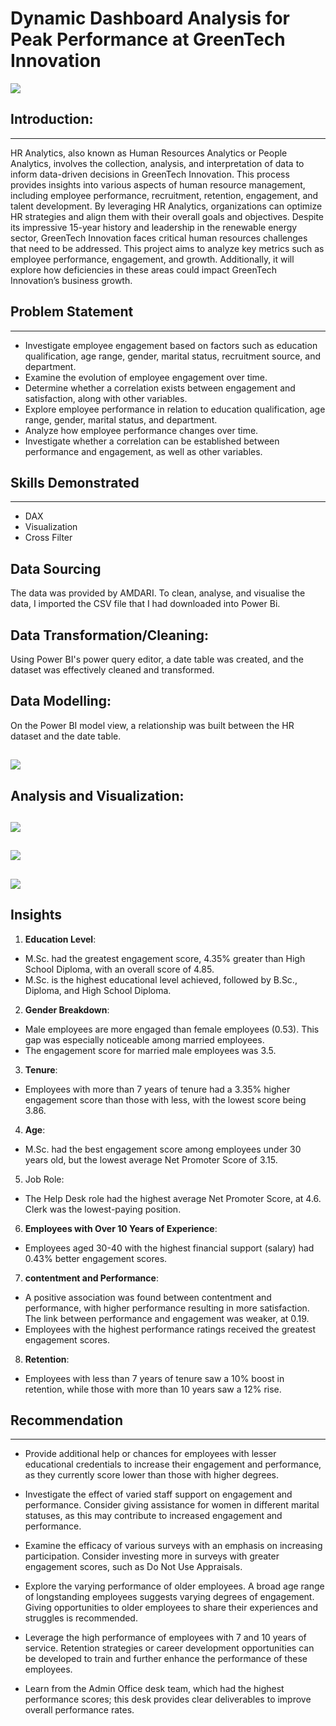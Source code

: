 # Dynamic Dashboard Analysis for Peak Performance at GreenTech Innovation

![](HR.PNG)

## Introduction:
---
HR Analytics, also known as Human Resources Analytics or People Analytics, involves the collection, analysis, and interpretation of data to inform data-driven decisions in GreenTech Innovation. This process provides insights into various aspects of human resource management, including employee performance, recruitment, retention, engagement, and talent development. By leveraging HR Analytics, organizations can optimize HR strategies and align them with their overall goals and objectives. Despite its impressive 15-year history and leadership in the renewable energy sector, GreenTech Innovation faces critical human resources challenges that need to be addressed. This project aims to analyze key metrics such as employee performance, engagement, and growth. Additionally, it will explore how deficiencies in these areas could impact GreenTech Innovation’s business growth.

## Problem Statement
---
- Investigate employee engagement based on factors such as education qualification, age range, gender, marital status, recruitment source, and department.
- Examine the evolution of employee engagement over time.
- Determine whether a correlation exists between engagement and satisfaction, along with other variables.
- Explore employee performance in relation to education qualification, age range, gender, marital status, and department.
- Analyze how employee performance changes over time.
- Investigate whether a correlation can be established between performance and engagement, as well as other variables.

## Skills Demonstrated
---
- DAX
- Visualization
- Cross Filter

## Data Sourcing

The data was provided by AMDARI. To clean, analyse, and visualise the data, I imported the CSV file that I had downloaded into Power Bi.

## Data Transformation/Cleaning: 

Using Power BI's power query editor, a date table was created, and the dataset was effectively cleaned and transformed.

## Data Modelling: 

On the Power BI model view, a relationship was built between the HR dataset and the date table.

![](data_model.PNG)
---

## Analysis and Visualization:

![](dashboard1.PNG)
---

![](dashboard2.PNG)
---

![](dashboard3.PNG)
---

## Insights

1. **Education Level**:
- M.Sc. had the greatest engagement score, 4.35% greater than High School Diploma, with an overall score of 4.85.
- M.Sc. is the highest educational level achieved, followed by B.Sc., Diploma, and High School Diploma.

2. **Gender Breakdown**:
- Male employees are more engaged than female employees (0.53). This gap was especially noticeable among married employees.
- The engagement score for married male employees was 3.5.

3. **Tenure**:
- Employees with more than 7 years of tenure had a 3.35% higher engagement score than those with less, with the lowest score being 3.86.

4. **Age**:
- M.Sc. had the best engagement score among employees under 30 years old, but the lowest average Net Promoter Score of 3.15.

5. Job Role:
- The Help Desk role had the highest average Net Promoter Score, at 4.6. Clerk was the lowest-paying position.

6. **Employees with Over 10 Years of Experience**:
- Employees aged 30-40 with the highest financial support (salary) had 0.43% better engagement scores.

7. **contentment and Performance**:
- A positive association was found between contentment and performance, with higher performance resulting in more satisfaction. The link between performance and engagement was weaker, at 0.19.
- Employees with the highest performance ratings received the greatest engagement scores.

8. **Retention**:
- Employees with less than 7 years of tenure saw a 10% boost in retention, while those with more than 10 years saw a 12% rise.

## Recommendation
---
- Provide additional help or chances for employees with lesser educational credentials to increase their engagement and performance, as they currently score lower than those with higher degrees.
  
- Investigate the effect of varied staff support on engagement and performance. Consider giving assistance for women in different marital statuses, as this may contribute to increased engagement and performance.
  
- Examine the efficacy of various surveys with an emphasis on increasing participation. Consider investing more in surveys with greater engagement scores, such as Do Not Use Appraisals.

- Explore the varying performance of older employees. A broad age range of longstanding employees suggests varying degrees of engagement. Giving opportunities to older employees to share their experiences and struggles is recommended.
  
- Leverage the high performance of employees with 7 and 10 years of service. Retention strategies or career development opportunities can be developed to train and further enhance the performance of these employees.
  
- Learn from the Admin Office desk team, which had the highest performance scores; this desk provides clear deliverables to improve overall performance rates. 
